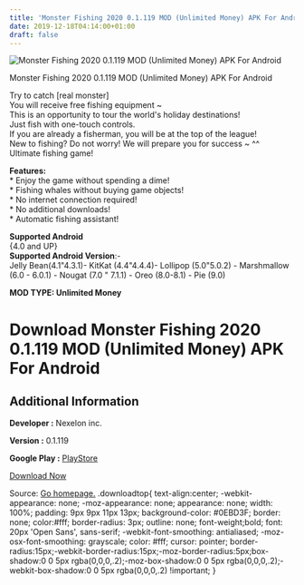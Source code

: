 ```yaml
---
title: 'Monster Fishing 2020 0.1.119 MOD (Unlimited Money) APK For Android'
date: 2019-12-18T04:14:00+01:00
draft: false
---
```


![Monster Fishing 2020 0.1.119 MOD (Unlimited Money) APK For Android](https://i0.wp.com/apkhome.net/wp-content/uploads/2019/11/Monster-Fishing-2020.png "Monster Fishing 2020 0.1.119 MOD (Unlimited Money) APK For Android")

  

Monster Fishing 2020 0.1.119 MOD (Unlimited Money) APK For Android

Try to catch \[real monster\]  
You will receive free fishing equipment ~  
This is an opportunity to tour the world's holiday destinations!  
Just fish with one-touch controls.  
If you are already a fisherman, you will be at the top of the league!  
New to fishing? Do not worry! We will prepare you for success ~ ^^  
Ultimate fishing game!

**Features:**  
\* Enjoy the game without spending a dime!  
\* Fishing whales without buying game objects!  
\* No internet connection required!  
\* No additional downloads!  
\* Automatic fishing assistant!

**Supported Android**  
{4.0 and UP}  
**Supported Android Version**:-  
Jelly Bean(4.1"4.3.1)- KitKat (4.4"4.4.4)- Lollipop (5.0"5.0.2) - Marshmallow (6.0 - 6.0.1) - Nougat (7.0 " 7.1.1) - Oreo (8.0-8.1) - Pie (9.0)

**MOD TYPE: Unlimited Money**

Download Monster Fishing 2020 0.1.119 MOD (Unlimited Money) APK For Android
===========================================================================

Additional Information
----------------------

**Developer :** Nexelon inc.

**Version :** 0.1.119

**Google Play :** [PlayStore](https://play.google.com/store/apps/details?id=com.nexelon.realmonsterfishing2018)

  

[Download Now](https://store4app.co/post/monster-fishing-2020-0-1-119-mod-unlimited-money-apk-for-android_1574521429)

  
Source: [Go homepage.](https://store4app.co/post/monster-fishing-2020-0-1-119-mod-unlimited-money-apk-for-android_1574521429) .downloadtop{ text-align:center; -webkit-appearance: none; -moz-appearance: none; appearance: none; width: 100%; padding: 9px 9px 11px 13px; background-color: #0EBD3F; border: none; color:#fff; border-radius: 3px; outline: none; font-weight;bold; font: 20px 'Open Sans', sans-serif; -webkit-font-smoothing: antialiased; -moz-osx-font-smoothing: grayscale; color: #fff; cursor: pointer; border-radius:15px;-webkit-border-radius:15px;-moz-border-radius:5px;box-shadow:0 0 5px rgba(0,0,0,.2);-moz-box-shadow:0 0 5px rgba(0,0,0,.2);-webkit-box-shadow:0 0 5px rgba(0,0,0,.2) !important; }